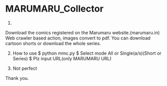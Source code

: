 # MARUMARU_Collector

1. 
Download the comics registered on the Marumaru website.(marumaru.in)
Web crawler based action, images convert to pdf.
You can download cartoon shorts or download the whole series.

2. How to use
$ python mmc.py
$ Select mode All or Single(a/s)(Short or Series)
$ Plz input URL(only MARUMARU URL)   

3. Not perfect

Thank you.
 
